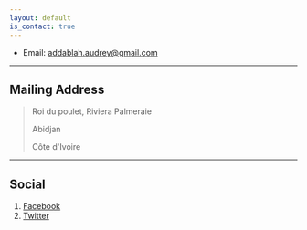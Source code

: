 ```yaml
---
layout: default
is_contact: true
---
```


* Email: [addablah.audrey@gmail.com](mailto:addablah.audrey@gmail.com)

---

## Mailing Address

> Roi du poulet, Riviera Palmeraie
>
> Abidjan
>
> Côte d'Ivoire

---

## Social

1. [Facebook](#)
2. [Twitter](https://twitter.com/ay_yra)
